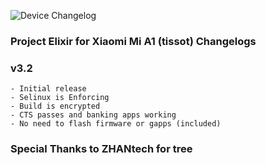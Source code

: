 ![Device Changelog](https://i.imgur.com/C0Wcdr5.png)

### Project Elixir for Xiaomi Mi A1 (tissot) Changelogs

### v3.2
```
- Initial release
- Selinux is Enforcing
- Build is encrypted
- CTS passes and banking apps working
- No need to flash firmware or gapps (included)
```

### Special Thanks to ZHANtech for tree 
